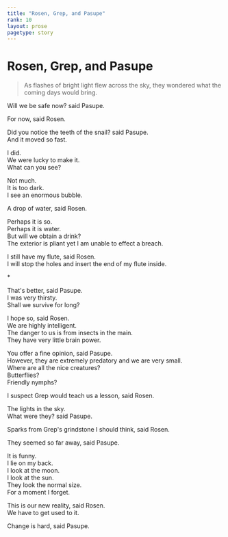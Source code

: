 ```yaml
---
title: "Rosen, Grep, and Pasupe"
rank: 10
layout: prose
pagetype: story
---
```


# Rosen, Grep, and Pasupe      
      
> As flashes of bright light flew across the sky, they wondered what the coming days would bring.      
      
Will we be safe now? said Pasupe.      
    
For now, said Rosen.      
      
Did you notice the teeth of the snail? said Pasupe.        
And it moved so fast.      
      
I did.        
We were lucky to make it.        
What can you see?        
      
Not much.        
It is too dark.        
I see an enormous bubble.        
      
A drop of water, said Rosen.      
        
Perhaps it is so.         
Perhaps it is water.         
But will we obtain a drink?        
The exterior is pliant yet I am unable to effect a breach.        
      
I still have my flute, said Rosen.        
I will stop the holes and insert the end of my flute inside.        
  
\*  
      
That's better, said Pasupe.        
I was very thirsty.        
Shall we survive for long?        
      
I hope so, said Rosen.      
We are highly intelligent.       
The danger to us is from insects in the main.       
They have very little brain power.      
      
You offer a fine opinion, said Pasupe.       
However, they are extremely predatory and we are very small.      
Where are all the nice creatures?      
Butterflies?      
Friendly nymphs?      
      
I suspect Grep would teach us a lesson, said Rosen.      
      
The lights in the sky.       
What were they? said Pasupe.      
      
Sparks from Grep's grindstone I should think, said Rosen.      
      
They seemed so far away, said Pasupe.      
      
It is funny.      
I lie on my back.      
I look at the moon.      
I look at the sun.      
They look the normal size.      
For a moment I forget.      
      
This is our new reality, said Rosen.      
We have to get used to it.      
      
Change is hard, said Pasupe.      
   
  
  
  
  
  
  
    
